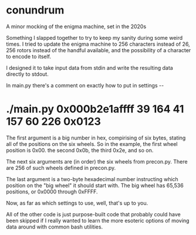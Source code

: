 # conundrum
A minor mocking of the enigma machine, set in the 2020s

Something I slapped together to try to keep my sanity during some weird times. I tried to update the enigma machine to 256 characters instead of 26, 256 rotors instead of the handful available, and the possibility of a character to encode to itself.

I designed it to take input data from stdin and write the resulting data directly to stdout. 

In main.py there's a comment on exactly how to put in settings --
# ./main.py 0x000b2e1affff 39 164 41 157 60 226 0x0123

The first argument is a big number in hex, compirising of six bytes, stating all of the positions on the six wheels. So in the example, the first wheel position is 0x00. the second 0x0b, the third 0x2e, and so on.

The next six arguments are (in order) the six wheels from precon.py. There are 256 of such wheels defined in precon.py.

The last argument is a two-byte hexadecimal number instructing which position on the "big wheel" it should start with. The big wheel has 65,536 positions, or 0x0000 through 0xFFFF.

Now, as far as which settings to use, well, that's up to you.

All of the other code is just purpose-built code that probably could have been skipped if I really wanted to learn the more esoteric options of moving data around with common bash utilities.
